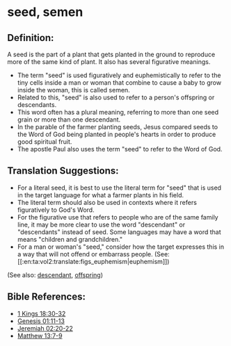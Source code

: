 # seed, semen #

## Definition: ##

A seed is the part of a plant that gets planted in the ground to reproduce more of the same kind of plant. It also has several figurative meanings.

* The term "seed" is used figuratively and euphemistically to refer to the tiny cells inside a man or woman that combine to cause a baby to grow inside the woman, this is called semen.
* Related to this, "seed" is also used to refer to a person's offspring or descendants.
* This word often has a plural meaning, referring to more than one seed grain or more than one descendant.
* In the parable of the farmer planting seeds, Jesus compared seeds to the Word of God being planted in people's hearts in order to produce good spiritual fruit.
* The apostle Paul also uses the term "seed" to refer to the Word of God.

## Translation Suggestions: ##

* For a literal seed, it is best to use the literal term for "seed" that is used in the target language for what a farmer plants in his field.
* The literal term should also be used in contexts where it refers figuratively to God's Word.
* For the figurative use that refers to people who are of the same family line, it may be more clear to use the word "descendant" or "descendants" instead of seed. Some languages may have a word that means "children and grandchildren."
* For a man or woman's "seed," consider how the target expresses this in a way that will not offend or embarrass people.  (See: [[:en:ta:vol2:translate:figs_euphemism|euphemism]])

(See also: [descendant](../other/descendant.md), [offspring](../other/offspring.md))

## Bible References: ##

* [1 Kings 18:30-32](https://door43.org/en/bible/notes/1ki/18/30)
* [Genesis 01:11-13](https://door43.org/en/bible/notes/gen/01/11)
* [Jeremiah 02:20-22](https://door43.org/en/bible/notes/jer/02/20)
* [Matthew 13:7-9](https://door43.org/en/bible/notes/mat/13/07)

